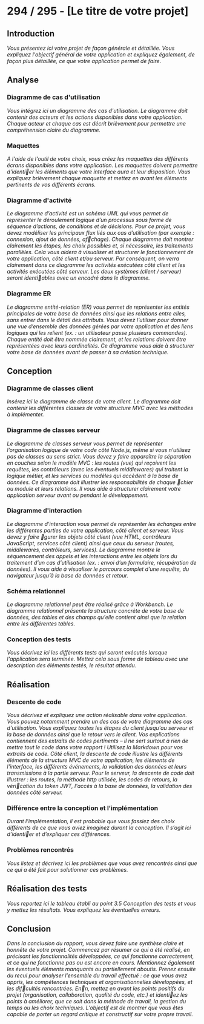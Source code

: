 # 294 / 295 - [Le titre de votre projet]

## Introduction

_Vous présentez ici votre projet de façon générale et détaillée. Vous expliquez l'objectif général de
votre application et expliquez également, de façon plus détaillée, ce que votre application permet
de faire_.

## Analyse

### Diagramme de cas d'utilisation

_Vous intégrez ici un diagramme des cas d'utilisation. Le diagramme doit contenir des acteurs
et les actions disponibles dans votre application.
Chaque acteur et chaque cas est décrit brièvement pour permettre une compréhension claire
du diagramme._

### Maquettes

_A l'aide de l'outil de votre choix, vous créez les maquettes des différents écrans disponibles
dans votre application. Les maquettes doivent permettre d'identi􀃞er les éléments que votre
interface aura et leur disposition.
Vous expliquez brièvement chaque maquette et mettez en avant les éléments pertinents de
vos différents écrans._

### Diagramme d'activité

_Le diagramme d’activité est un schéma UML qui vous permet de représenter le déroulement
logique d’un processus sous forme de séquence d’actions, de conditions et de décisions. Pour
ce projet, vous devez modéliser les principaux flux liés aux cas d’utilisation (par exemple :
connexion, ajout de données, af􀃞chage). Chaque diagramme doit montrer clairement les
étapes, les choix possibles et, si nécessaire, les traitements parallèles. Cela vous aidera à
visualiser et structurer le fonctionnement de votre application, côté client et/ou serveur.
Par conséquent, on verra clairement dans ce diagramme les activités exécutées côté client et
les activités exécutées côté serveur. Les deux systèmes (client / serveur) seront identi􀃞ables
avec un encadré dans le diagramme._

### Diagramme ER

_Le diagramme entité-relation (ER) vous permet de représenter les entités principales de votre
base de données ainsi que les relations entre elles, sans entrer dans le détail des attributs.
Vous devez l’utiliser pour donner une vue d’ensemble des données gérées par votre
application et des liens logiques qui les relient (ex. : un utilisateur passe plusieurs commandes).
Chaque entité doit être nommée clairement, et les relations doivent être représentées avec
leurs cardinalités. Ce diagramme vous aide à structurer votre base de données avant de passer
à sa création technique._

## Conception

### Diagramme de classes client

_Insérez ici le diagramme de classe de votre client. Le diagramme doit contenir les différentes
classes de votre structure MVC avec les méthodes à implémenter._

### Diagramme de classes serveur

_Le diagramme de classes serveur vous permet de représenter l’organisation logique de votre
code côté Node.js, même si vous n’utilisez pas de classes au sens strict. Vous devez y faire
apparaître la séparation en couches selon le modèle MVC : les routes (vue) qui reçoivent les
requêtes, les contrôleurs (avec les éventuels middlewares) qui traitent la logique métier, et les
services ou modèles qui accèdent à la base de données. Ce diagramme doit illustrer les
responsabilités de chaque 􀃞chier ou module et leurs relations. Il vous aide à structurer
clairement votre application serveur avant ou pendant le développement._

### Diagramme d'interaction

_Le diagramme d’interaction vous permet de représenter les échanges entre les différentes
parties de votre application, côté client et serveur. Vous devez y faire 􀃞gurer les objets côté
client (vue HTML, contrôleurs JavaScript, services côté client) ainsi que ceux du serveur
(routes, middlewares, contrôleurs, services). Le diagramme montre le séquencement des
appels et les interactions entre les objets lors du traitement d’un cas d’utilisation (ex. : envoi
d’un formulaire, récupération de données). Il vous aide à visualiser le parcours complet d’une
requête, du navigateur jusqu’à la base de données et retour._

### Schéma relationnel

_Le diagramme relationnel peut être réalisé grâce à Workbench. Le diagramme relationnel
présente la structure concrète de votre base de données, des tables et des champs qu'elle
contient ainsi que la relation entre les différentes tables._

### Conception des tests

_Vous décrivez ici les différents tests qui seront exécutés lorsque l'application sera terminée.
Mettez cela sous forme de tableau avec une description des éléments testés, le résultat
attendu._

## Réalisation

### Descente de code

_Vous décrivez et expliquez une action réalisable dans votre application. Vous pouvez
notamment prendre un des cas de votre diagramme des cas d'utilisation. Vous expliquez toutes
les étapes du client jusqu'au serveur et la base de données ainsi que le retour vers le client.
Vos explications contiennent des extraits de codes pertinents – il ne sert surtout à rien de
mettre tout le code dans votre rapport !
Utilisez la Markdown pour vos extraits de code.
Côté client, la descente de code illustre les différents éléments de la structure MVC de votre
application, les éléments de l'interface, les différents événements, la validation des données et
leurs transmissions à la partie serveur.
Pour le serveur, la descente de code doit illustrer : les routes, la méthode http utilisée, les
codes de retours, la véri􀃞cation du token JWT, l'accès à la base de données, la validation des
données côté serveur._

### Différence entre la conception et l’implémentation

_Durant l’implémentation, il est probable que vous fassiez des choix différents de ce que vous
aviez imaginez durant la conception. Il s’agit ici d’identi􀃞er et d’expliquer ces différences._

### Problèmes rencontrés

_Vous listez et décrivez ici les problèmes que vous avez rencontrés ainsi que ce qui a été fait
pour solutionner ces problèmes._

## Réalisation des tests

_Vous reportez ici le tableau établi au point 3.5 Conception des tests et vous y mettez les résultats.
Vous expliquez les éventuelles erreurs._

## Conclusion

_Dans la conclusion du rapport, vous devez faire une synthèse claire et honnête de votre projet.
Commencez par résumer ce qui a été réalisé, en précisant les fonctionnalités développées, ce qui
fonctionne correctement, et ce qui ne fonctionne pas ou est encore en cours. Mentionnez
également les éventuels éléments manquants ou partiellement aboutis.
Prenez ensuite du recul pour analyser l’ensemble du travail effectué : ce que vous avez appris, les
compétences techniques et organisationnelles développées, et les dif􀃞cultés rencontrées.
En􀃞n, mettez en avant les points positifs du projet (organisation, collaboration, qualité du code, etc.)
et identi􀃞ez les points à améliorer, que ce soit dans la méthode de travail, la gestion du temps ou
les choix techniques. L’objectif est de montrer que vous êtes capable de porter un regard critique
et constructif sur votre propre travail._
